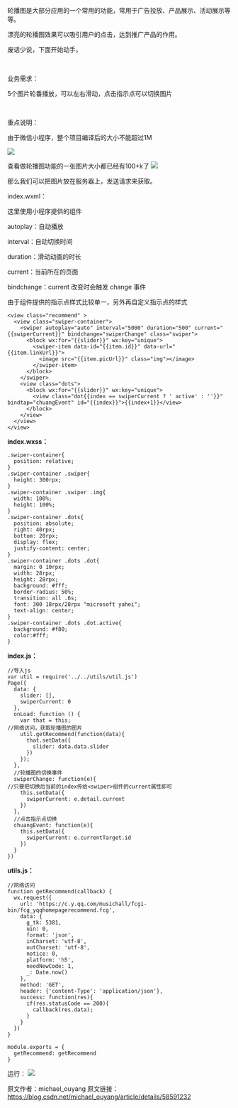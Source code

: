 轮播图是大部分应用的一个常用的功能，常用于广告投放、产品展示、活动展示等等。

漂亮的轮播图效果可以吸引用户的点击，达到推广产品的作用。

废话少说，下面开始动手。

 

业务需求：

5个图片轮番播放，可以左右滑动，点击指示点可以切换图片

 

重点说明：

由于微信小程序，整个项目编译后的大小不能超过1M

![](https://upload-images.jianshu.io/upload_images/19956127-0a89c50161361c75.png?imageMogr2/auto-orient/strip%7CimageView2/2/w/1240)

查看做轮播图功能的一张图片大小都已经有100+k了
![](https://upload-images.jianshu.io/upload_images/19956127-1cd7509d2616b94c.png?imageMogr2/auto-orient/strip%7CimageView2/2/w/1240)


那么我们可以把图片放在服务器上，发送请求来获取。





index.wxml：

这里使用小程序提供的<swiper>组件

autoplay：自动播放

interval：自动切换时间

duration：滑动动画的时长

current：当前所在的页面

bindchange：current 改变时会触发 change 事件

由于<swiper>组件提供的指示点样式比较单一，另外再自定义指示点的样式
```
<view class="recommend" >
  <view class="swiper-container">
    <swiper autoplay="auto" interval="5000" duration="500" current="{{swiperCurrent}}" bindchange="swiperChange" class="swiper">
      <block wx:for="{{slider}}" wx:key="unique">
        <swiper-item data-id="{{item.id}}" data-url="{{item.linkUrl}}">
          <image src="{{item.picUrl}}" class="img"></image>
        </swiper-item>
      </block>
    </swiper>
    <view class="dots">
      <block wx:for="{{slider}}" wx:key="unique">
        <view class="dot{{index == swiperCurrent ? ' active' : ''}}" bindtap="chuangEvent" id="{{index}}">{{index+1}}</view>
      </block>
    </view>
  </view>
</view>
```
**index.wxss：**
```
.swiper-container{
  position: relative;
}
.swiper-container .swiper{
  height: 300rpx;
}
.swiper-container .swiper .img{
  width: 100%;
  height: 100%;
}
.swiper-container .dots{
  position: absolute;
  right: 40rpx;
  bottom: 20rpx;
  display: flex;
  justify-content: center;
}
.swiper-container .dots .dot{
  margin: 0 10rpx;
  width: 28rpx;
  height: 28rpx;
  background: #fff;
  border-radius: 50%;
  transition: all .6s;
  font: 300 18rpx/28rpx "microsoft yahei";
  text-align: center;
}
.swiper-container .dots .dot.active{
  background: #f80;
  color:#fff;
}
```
**index.js：**
```
//导入js
var util = require('../../utils/util.js')
Page({
  data: {
    slider: [],
    swiperCurrent: 0
  },
  onLoad: function () {
    var that = this;
//网络访问，获取轮播图的图片
    util.getRecommend(function(data){
      that.setData({
        slider: data.data.slider
      })
    }); 
  },
  //轮播图的切换事件
  swiperChange: function(e){
//只要把切换后当前的index传给<swiper>组件的current属性即可
    this.setData({
      swiperCurrent: e.detail.current
    })
  },
  //点击指示点切换
  chuangEvent: function(e){
    this.setData({
      swiperCurrent: e.currentTarget.id
    })
  }
})
```
**utils.js：**
```
//网络访问
function getRecommend(callback) {
  wx.request({
    url: 'https://c.y.qq.com/musichall/fcgi-bin/fcg_yqqhomepagerecommend.fcg',
    data: {
      g_tk: 5381,
      uin: 0,
      format: 'json',
      inCharset: 'utf-8',
      outCharset: 'utf-8',
      notice: 0,
      platform: 'h5',
      needNewCode: 1,
      _: Date.now()
    },
    method: 'GET',
    header: {'content-Type': 'application/json'},
    success: function(res){
      if(res.statusCode == 200){
        callback(res.data);
      }
    }
  })
}
 
module.exports = {
  getRecommend: getRecommend
}
```

运行：
![](https://upload-images.jianshu.io/upload_images/19956127-f9c98e4ed91ed147.gif?imageMogr2/auto-orient/strip)


原文作者：michael_ouyang
原文链接：https://blog.csdn.net/michael_ouyang/article/details/58591232
